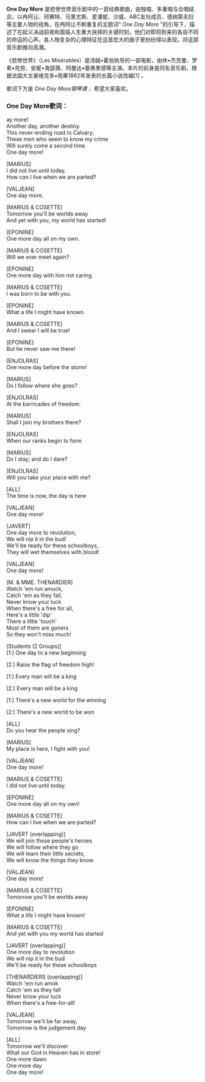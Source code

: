 

**One Day More**
是悲惨世界音乐剧中的一首经典歌曲，由独唱、多重唱与合唱结合。以冉阿让、珂赛特、马里尤斯、爱潘妮、沙威、ABC友社成员、德纳第夫妇等主要人物的视角，在冉阿让不断重复的主题词“
_One Day More_
”的引导下，描述了在起义决战前夜和面临人生重大抉择的关键时刻，他们对即将到来的各自不同的命运的心声。各人物复杂的心理特征在这首宏大的曲子里纷纷得以表现。将这部音乐剧推向高潮。

  
《悲惨世界》（Les
Misérables）是汤姆•霍伯执导的一部电影，由休•杰克曼、罗素•克劳、安妮•海瑟薇、阿曼达•塞弗里德等主演。本片的前身是同名音乐剧，根据法国大文豪维克多•雨果1862年发表的长篇小说改编[1]
。

  
歌词下方是 _One Day More钢琴谱_ ，希望大家喜欢。

### One Day More歌词：

ay more!  
Another day, another destiny.  
This never-ending road to Calvary;  
These men who seem to know my crime  
Will surely come a second time.  
One day more!

[MARIUS]  
I did not live until today.  
How can I live when we are parted?

[VALJEAN]  
One day more.

[MARIUS & COSETTE]  
Tomorrow you'll be worlds away  
And yet with you, my world has started!

[EPONINE]  
One more day all on my own.

[MARIUS & COSETTE]  
Will we ever meet again?

[EPONINE]  
One more day with him not caring.

[MARIUS & COSETTE]  
I was born to be with you.

[EPONINE]  
What a life I might have known.

[MARIUS & COSETTE]  
And I swear I will be true!

[EPONINE]  
But he never saw me there!

[ENJOLRAS]  
One more day before the storm!

[MARIUS]  
Do I follow where she goes?

[ENJOLRAS]  
At the barricades of freedom.

[MARIUS]  
Shall I join my brothers there?

[ENJOLRAS]  
When our ranks begin to form

[MARIUS]  
Do I stay; and do I dare?

[ENJOLRAS]  
Will you take your place with me?

[ALL]  
The time is now, the day is here

[VALJEAN]  
One day more!

[JAVERT]  
One day more to revolution,  
We will nip it in the bud!  
We'll be ready for these schoolboys,  
They will wet themselves with blood!

[VALJEAN]  
One day more!

[M. & MME. THENARDIER]  
Watch 'em run amuck,  
Catch 'em as they fall,  
Never know your luck  
When there's a free for all,  
Here's a little 'dip'  
There a little 'touch'  
Most of them are goners  
So they won't miss much!

[Students (2 Groups)]  
[1:] One day to a new beginning

[2:] Raise the flag of freedom high!

[1:] Every man will be a king

[2:] Every man will be a king

[1:] There's a new world for the winning

[2:] There's a new world to be won

[ALL]  
Do you hear the people sing?

[MARIUS]  
My place is here, I fight with you!

[VALJEAN]  
One day more!

[MARIUS & COSETTE]  
I did not live until today.

[EPONINE]  
One more day all on my own!

[MARIUS & COSETTE]  
How can I live when we are parted?

[JAVERT (overlapping)]  
We will join these people's heroes  
We will follow where they go  
We will learn their little secrets,  
We will know the things they know.

[VALJEAN]  
One day more!

[MARIUS & COSETTE]  
Tomorrow you'll be worlds away

[EPONINE]  
What a life I might have known!

[MARIUS & COSETTE]  
And yet with you my world has started

[JAVERT (overlapping)]  
One more day to revolution  
We will nip it in the bud  
We'll be ready for these schoolboys

[THENARDIERS (overlapping)]  
Watch 'em run amok  
Catch 'em as they fall  
Never know your luck  
When there's a free-for-all!

[VALJEAN]  
Tomorrow we'll be far away,  
Tomorrow is the judgement day

[ALL]  
Tomorrow we'll discover  
What our God in Heaven has in store!  
One more dawn  
One more day  
One day more!

